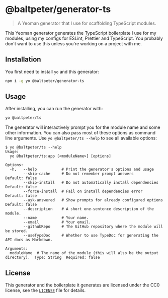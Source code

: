 # @baltpeter/generator-ts

> A Yeoman generator that I use for scaffolding TypeScript modules.

This Yeoman generator generates the TypeScript boilerplate I use for my modules, using my configs for ESLint, Prettier and TypeScript. You probably don't want to use this unless you're working on a project with me.

## Installation

You first need to install `yo` and this generator:

```sh
npm i -g yo @baltpeter/generator-ts
```

## Usage

After installing, you can run the generator with:

```sh
yo @baltpeter/ts
```

The generator will interactively prompt you for the module name and some other information. You can also pass most of these options as command line arguments. Use `yo @baltpeter/ts --help` to see all available options:

```
$ yo @baltpeter/ts --help
Usage:
  yo @baltpeter/ts:app [<moduleName>] [options]

Options:
  -h,   --help           # Print the generator's options and usage
        --skip-cache     # Do not remember prompt answers                                   Default: false
        --skip-install   # Do not automatically install dependencies                        Default: false
        --force-install  # Fail on install dependencies error                               Default: false
        --ask-answered   # Show prompts for already configured options                      Default: false
        --description    # A short one-sentence description of the module.
        --name           # Your name.
        --email          # Your email.
        --githubRepo     # The GitHub repository where the module will be stored.
        --useTypeDoc     # Whether to use TypeDoc for generating the API docs as Markdown.

Arguments:
  moduleName  # The name of the module (this will also be the output directory).  Type: String  Required: false
```

## License

This generator and the boilerplate it generates are licensed under the CC0 license, see the [`LICENSE`](LICENSE) file for details.
